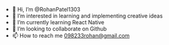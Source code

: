 - 👋 Hi, I’m @RohanPatel1303
- 👀 I’m interested in learning and implementing creative ideas
- 🌱 I’m currently learning React Native
- 💞️ I’m looking to collaborate on Github
- 📫 How to reach me 098233rohan@gmail.com

<!---
RohanPatel1303/RohanPatel1303 is a ✨ special ✨ repository because its `README.md` (this file) appears on your GitHub profile.
You can click the Preview link to take a look at your changes.
--->
